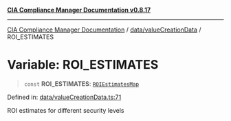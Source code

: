 [**CIA Compliance Manager Documentation v0.8.17**](../../../README.md)

***

[CIA Compliance Manager Documentation](../../../modules.md) / [data/valueCreationData](../README.md) / ROI\_ESTIMATES

# Variable: ROI\_ESTIMATES

> `const` **ROI\_ESTIMATES**: [`ROIEstimatesMap`](../../../types/interfaces/ROIEstimatesMap.md)

Defined in: [data/valueCreationData.ts:71](https://github.com/Hack23/cia-compliance-manager/blob/6a2219920f4c187f7eafa3e355e36b35c9c19248/src/data/valueCreationData.ts#L71)

ROI estimates for different security levels
